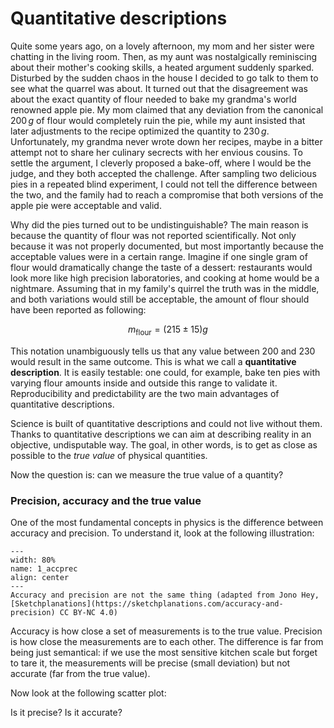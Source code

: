 # Quantitative descriptions

Quite some years ago, on a lovely afternoon, my mom and her sister were chatting in the living room. Then, as my aunt was nostalgically reminiscing about their mother's cooking skills, a heated argument suddenly sparked. Disturbed by the sudden chaos in the house I decided to go talk to them to see what the quarrel was about. It turned out that the disagreement was about the exact quantity of flour needed to bake my grandma's world renowned apple pie. My mom claimed that any deviation from the canonical $200\,g$ of flour would completely ruin the pie, while my aunt insisted that later adjustments to the recipe optimized the quantity to $230\,g$. Unfortunately, my grandma never wrote down her recipes, maybe in a bitter attempt not to share her culinary secrects with her envious cousins. To settle the argument, I cleverly proposed a bake-off, where I would be the judge, and they both accepted the challenge. After sampling two delicious pies in a repeated blind experiment, I could not tell the difference between the two, and the family had to reach a compromise that both versions of the apple pie were acceptable and valid.

Why did the pies turned out to be undistinguishable? The main reason is because the quantity of flour was not reported scientifically. Not only because it was not properly documented, but most importantly because the acceptable values were in a certain range. Imagine if one single gram of flour would dramatically change the taste of a dessert: restaurants would look more like high precision laboratories, and cooking at home would be a nightmare. Assuming that in my family's quirrel the truth was in the middle, and both variations would still be acceptable, the amount of flour should have been reported as following:

$$
 m_{\text{flour}}=(215\pm 15) g
$$

This notation unambiguously tells us that any value between $200$ and $230$ would result in the same outcome. This is what we call a **quantitative description**. It is easily testable: one could, for example, bake ten pies with varying flour amounts inside and outside this range to validate it. Reproducibility and predictability are the two main advantages of quantitative descriptions.

Science is built of quantitative descriptions and could not live without them.  Thanks to quantitative descriptions we can aim at describing reality in an objective, undisputable way. The goal, in other words, is to get as close as possible to the *true value* of physical quantities.

Now the question is: can we measure the true value of a quantity?

### Precision, accuracy and the true value

One of the most fundamental concepts in physics is the difference between accuracy and precision. To understand it, look at the following illustration:

```{figure} ../figures/chap1_accprec.png
---
width: 80%
name: 1_accprec
align: center
---
Accuracy and precision are not the same thing (adapted from Jono Hey, [Sketchplanations](https://sketchplanations.com/accuracy-and-precision) CC BY-NC 4.0)
```

Accuracy is how close a set of measurements is to the true value. Precision is how close the measurements are to each other. The difference is far from being just semantical: if we use the most sensitive kitchen scale but forget to tare it, the measurements will be precise (small deviation) but not accurate (far from the true value). 

Now look at the following scatter plot:

Is it precise? Is it accurate?